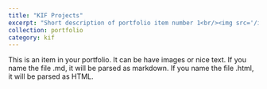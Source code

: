 ```yaml
---
title: "KIF Projects"
excerpt: "Short description of portfolio item number 1<br/><img src='/images/500x300.png'>"
collection: portfolio
category: kif
---
```


This is an item in your portfolio. It can be have images or nice text. If you name the file .md, it will be parsed as markdown. If you name the file .html, it will be parsed as HTML. 
